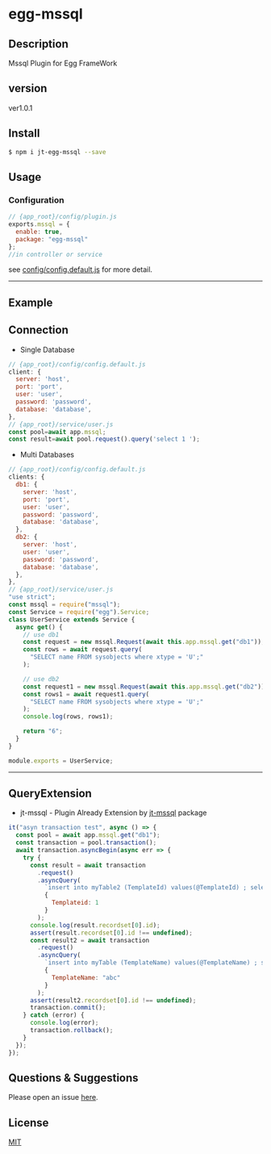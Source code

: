 # egg-mssql

## Description

Mssql Plugin for Egg FrameWork



## version

ver1.0.1



## Install

```bash
$ npm i jt-egg-mssql --save
```



## Usage

### Configuration

```js
// {app_root}/config/plugin.js
exports.mssql = {
  enable: true,
  package: "egg-mssql"
};
//in controller or service
```

see [config/config.default.js](config/config.default.js) for more detail.

---

## Example

## Connection

<!-- example here -->

- Single Database

```js
// {app_root}/config/config.default.js
client: {
  server: 'host',
  port: 'port',
  user: 'user',
  password: 'password',
  database: 'database',
},
// {app_root}/service/user.js
const pool=await app.mssql;
const result=await pool.request().query('select 1 ');
```

- Multi Databases

```js
// {app_root}/config/config.default.js
clients: {
  db1: {
    server: 'host',
    port: 'port',
    user: 'user',
    password: 'password',
    database: 'database',
  },
  db2: {
    server: 'host',
    user: 'user',
    password: 'password',
    database: 'database',
  },
},
// {app_root}/service/user.js
"use strict";
const mssql = require("mssql");
const Service = require("egg").Service;
class UserService extends Service {
  async get() {
    // use db1
    const request = new mssql.Request(await this.app.mssql.get("db1"));
    const rows = await request.query(
      "SELECT name FROM sysobjects where xtype = 'U';"
    );

    // use db2
    const request1 = new mssql.Request(await this.app.mssql.get("db2"));
    const rows1 = await request1.query(
      "SELECT name FROM sysobjects where xtype = 'U';"
    );
    console.log(rows, rows1);

    return "6";
  }
}

module.exports = UserService;
```

---

## QueryExtension

- jt-mssql - Plugin Already Extension by [jt-mssql](https://github.com/jaikensai888/node-mssql) package

```js
it("asyn transaction test", async () => {
  const pool = await app.mssql.get("db1");
  const transaction = pool.transaction();
  await transaction.asyncBegin(async err => {
    try {
      const result = await transaction
        .request()
        .asyncQuery(
          `insert into myTable2 (TemplateId) values(@TemplateId) ; select SCOPE_IDENTITY() as id`,
          {
            Templateid: 1
          }
        );
      console.log(result.recordset[0].id);
      assert(result.recordset[0].id !== undefined);
      const result2 = await transaction
        .request()
        .asyncQuery(
          `insert into myTable (TemplateName) values(@TemplateName) ; select SCOPE_IDENTITY() as id`,
          {
            TemplateName: "abc"
          }
        );
      assert(result2.recordset[0].id !== undefined);
      transaction.commit();
    } catch (error) {
      console.log(error);
      transaction.rollback();
    }
  });
});
```

## Questions & Suggestions

Please open an issue [here](https://github.com/jaikensai888/egg-mssql/issues).

## License

[MIT](LICENSE)
